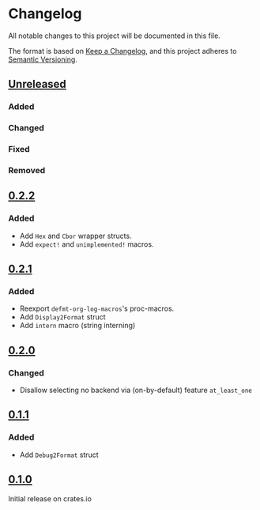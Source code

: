 # Changelog

All notable changes to this project will be documented in this file.

The format is based on [Keep a Changelog](https://keepachangelog.com/en/1.0.0/),
and this project adheres to [Semantic Versioning](https://semver.org/spec/v2.0.0.html).

## [Unreleased]
### Added

### Changed

### Fixed

### Removed

## [0.2.2]

### Added
- Add `Hex` and `Cbor` wrapper structs.
- Add `expect!` and `unimplemented!` macros.

## [0.2.1]

### Added
- Reexport `defmt-org-log-macros`'s proc-macros.
- Add `Display2Format` struct
- Add `intern` macro (string interning)

## [0.2.0]

### Changed
- Disallow selecting no backend via (on-by-default) feature `at_least_one`

## [0.1.1]

### Added
- Add `Debug2Format` struct


## [0.1.0]

Initial release on crates.io



[unreleased]: https://github.com/t-moe/defmt-or-log/compare/v0.2.2...master
[0.2.2]: https://github.com/t-moe/defmt-or-log/compare/v0.2.1...v0.2.2
[0.2.1]: https://github.com/t-moe/defmt-or-log/compare/v0.2.0...v0.2.1
[0.2.0]: https://github.com/t-moe/defmt-or-log/compare/v0.1.1...v0.2.0
[0.1.1]: https://github.com/t-moe/defmt-or-log/compare/v0.1.0...v0.1.1
[0.1.0]: https://github.com/t-moe/defmt-or-log/releases/tag/v0.1.0